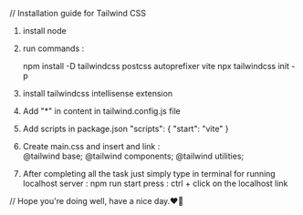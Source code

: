 // Installation guide for Tailwind CSS

1. install node 
2. run commands :

    npm install -D tailwindcss postcss autoprefixer vite
    npx tailwindcss init -p

3. install tailwindcss intellisense extension
4. Add "*" in content in tailwind.config.js file

5. Add scripts in package.json
    "scripts": {
    "start": "vite"
    }

6. Create main.css and insert and link :  
    @tailwind base;
    @tailwind components;
    @tailwind utilities;

7. After completing all the task just simply type in terminal for running localhost server :
    npm run start
    press : ctrl + click on the localhost link

// Hope you're doing well, have a nice day.❤️🌻
